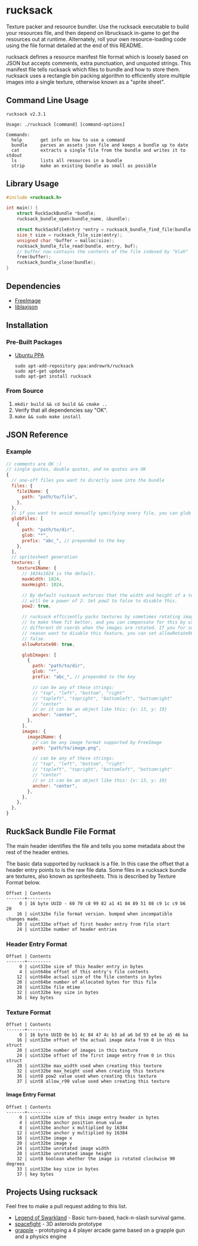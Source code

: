 # rucksack

Texture packer and resource bundler. Use the rucksack executable to build your
resources file, and then depend on librucksack in-game to get the resources out
at runtime. Alternately, roll your own resource-loading code using the file
format detailed at the end of this README.

rucksack defines a resource manifest file format which is loosely based on JSON
but accepts comments, extra punctuation, and unquoted strings. This manifest
file tells rucksack which files to bundle and how to store them. rucksack uses
a rectangle bin packing algorithm to efficiently store multiple images into a
single texture, otherwise known as a "sprite sheet".

## Command Line Usage

```
rucksack v2.3.1

Usage: ./rucksack [command] [command-options]

Commands:
  help       get info on how to use a command
  bundle     parses an assets json file and keeps a bundle up to date
  cat        extracts a single file from the bundle and writes it to stdout
  ls         lists all resources in a bundle
  strip      make an existing bundle as small as possible
```

## Library Usage

```C
#include <rucksack.h>

int main() {
    struct RuckSackBundle *bundle;
    rucksack_bundle_open(bundle_name, &bundle);

    struct RuckSackFileEntry *entry = rucksack_bundle_find_file(bundle, "blah");
    size_t size = rucksack_file_size(entry);
    unsigned char *buffer = malloc(size);
    rucksack_bundle_file_read(bundle, entry, buf);
    // buffer now contains the contents of the file indexed by "blah"
    free(buffer);
    rucksack_bundle_close(bundle);
}
```

## Dependencies

 * [FreeImage](http://freeimage.sourceforge.net/)
 * [liblaxjson](https://github.com/andrewrk/liblaxjson)

## Installation

### Pre-Built Packages

 * [Ubuntu PPA](https://launchpad.net/~andrewrk/+archive/rucksack)

   ```
   sudo apt-add-repository ppa:andrewrk/rucksack
   sudo apt-get update
   sudo apt-get install rucksack
   ```

### From Source

1. `mkdir build && cd build && cmake ..`
2. Verify that all dependencies say "OK".
3. `make && sudo make install`

## JSON Reference

### Example

```js
// comments are OK :)
// single quotes, double quotes, and no quotes are OK
{
  // one-off files you want to directly save into the bundle
  files: {
    file1Name: {
      path: "path/to/file",
    },
  },
  // if you want to avoid manually specifying every file, you can glob
  globFiles: [
    {
      path: "path/to/dir",
      glob: "*",
      prefix: "abc_", // prepended to the key
    },
  ],
  // spritesheet generation
  textures: {
    texture1Name: {
      // 1024x1024 is the default.
      maxWidth: 1024,
      maxHeight: 1024,

      // By default rucksack enforces that the width and height of a texture
      // will be a power of 2. Set pow2 to false to disable this.
      pow2: true,

      // rucksack efficiently packs textures by sometimes rotating images
      // to make them fit better, and you can compensate for this by using
      // different UV coords when the images are rotated. If you for some
      // reason want to disable this feature, you can set allowRotate90 to
      // false.
      allowRotate90: true,

      globImages: [
        {
          path: "path/to/dir",
          glob: "*",
          prefix: "abc_", // prepended to the key

          // can be any of these strings:
          // "top", "left", "bottom", "right"
          // "topleft", "topright", "bottomleft", "bottomright"
          // "center"
          // or it can be an object like this: {x: 13, y: 19}
          anchor: "center",
        },
      ],
      images: {
        image1Name: {
          // can be any image format supported by FreeImage
          path: "path/to/image.png",

          // can be any of these strings:
          // "top", "left", "bottom", "right"
          // "topleft", "topright", "bottomleft", "bottomright"
          // "center"
          // or it can be an object like this: {x: 13, y: 19}
          anchor: "center",
        },
      },
    },
  },
}
```

## RuckSack Bundle File Format

The main header identifies the file and tells you some metadata about the
rest of the header entries.

The basic data supported by rucksack is a file. In this case the offset that
a header entry points to is the raw file data. Some files in a rucksack bundle
are textures, also known as spritesheets. This is described by Texture Format
below.

    Offset | Contents
    -------+---------
         0 | 16 byte UUID - 60 70 c8 99 82 a1 41 84 89 51 08 c9 1c c9 b6 20
        16 | uint32be file format version. bumped when incompatible changes made.
        20 | uint32be offset of first header entry from file start
        24 | uint32be number of header entries

### Header Entry Format

    Offset | Contents
    -------+---------
         0 | uint32be size of this header entry in bytes
         4 | uint64be offset of this entry's file contents
        12 | uint64be actual size of the file contents in bytes
        20 | uint64be number of allocated bytes for this file
        28 | uint32be file mtime
        32 | uint32be key size in bytes
        36 | key bytes

### Texture Format

    Offset | Contents
    -------+---------
         0 | 16 byte UUID 0e b1 4c 84 47 4c b3 ad a6 bd 93 e4 be a5 46 ba
        16 | uint32be offset of the actual image data from 0 in this struct
        20 | uint32be number of images in this texture
        24 | uint32be offset of the first image entry from 0 in this struct
        28 | uint32be max_width used when creating this texture
        32 | uint32be max_height used when creating this texture
        36 | uint8 pow2 value used when creating this texture
        37 | uint8 allow_r90 value used when creating this texture

#### Image Entry Format

    Offset | Contents
    -------+---------
         0 | uint32be size of this image entry header in bytes
         4 | uint32be anchor position enum value
         8 | uint32be anchor x multiplied by 16384
        12 | uint32be anchor y multiplied by 16384
        16 | uint32be image x
        20 | uint32be image y
        24 | uint32be unrotated image width
        28 | uint32be unrotated image height
        32 | uint8 boolean whether the image is rotated clockwise 90 degrees
        33 | uint32be key size in bytes
        37 | key bytes

## Projects Using rucksack

Feel free to make a pull request adding to this list.

 * [Legend of Swarkland](https://github.com/thejoshwolfe/legend-of-swarkland) - Basic turn-based, hack-n-slash survival game.
 * [spacefight](https://github.com/andrewrk/spacefight) - 3D asteroids prototype
 * [grapple](https://github.com/andrewrk/grapple) - prototyping a 4 player arcade game based on a grapple gun and a physics engine
